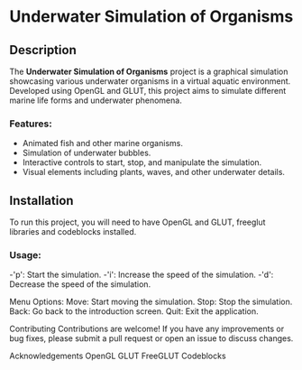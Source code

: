 # Underwater Simulation of Organisms

## Description

The **Underwater Simulation of Organisms** project is a graphical simulation showcasing various underwater organisms in a virtual aquatic environment. Developed using OpenGL and GLUT, this project aims to simulate different marine life forms and underwater phenomena.

### Features:
- Animated fish and other marine organisms.
- Simulation of underwater bubbles.
- Interactive controls to start, stop, and manipulate the simulation.
- Visual elements including plants, waves, and other underwater details.

## Installation

To run this project, you will need to have OpenGL and GLUT, freeglut libraries and codeblocks installed.

### Usage:
-'p': Start the simulation.
-'i': Increase the speed of the simulation.
-'d': Decrease the speed of the simulation.

Menu Options:
Move: Start moving the simulation.
Stop: Stop the simulation.
Back: Go back to the introduction screen.
Quit: Exit the application.

Contributing
Contributions are welcome! If you have any improvements or bug fixes, please submit a pull request or open an issue to discuss changes.


Acknowledgements
OpenGL
GLUT
FreeGLUT
Codeblocks

